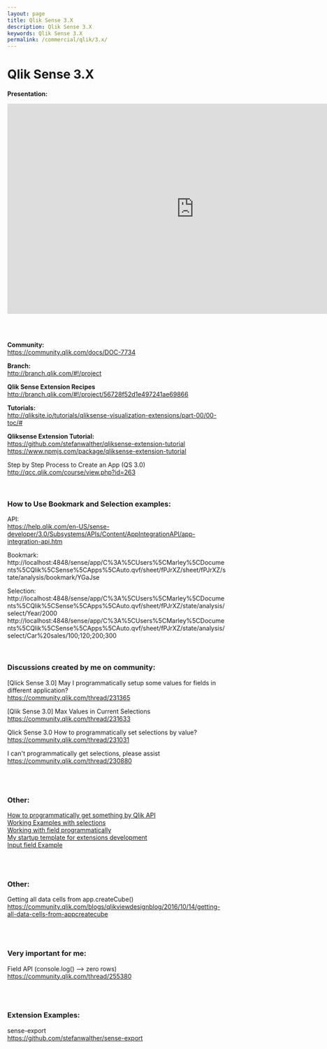 ```yaml
---
layout: page
title: Qlik Sense 3.X
description: Qlik Sense 3.X
keywords: Qlik Sense 3.X
permalink: /commercial/qlik/3.x/
---
```


# Qlik Sense 3.X

<strong>Presentation:</strong>

<div align="center">

<iframe width="853" height="480" src="https://www.youtube.com/embed/xT0KPWtrgMg" frameborder="0" allowfullscreen></iframe>

</div>

<br/><br/>

<strong>Community:</strong>  
https://community.qlik.com/docs/DOC-7734

<strong>Branch:</strong>  
http://branch.qlik.com/#!/project

<strong>Qlik Sense Extension Recipes</strong>  
http://branch.qlik.com/#!/project/56728f52d1e497241ae69866

<strong>Tutorials:</strong>  
http://qliksite.io/tutorials/qliksense-visualization-extensions/part-00/00-toc/#

<strong>Qliksense Extension Tutorial:</strong>  
https://github.com/stefanwalther/qliksense-extension-tutorial
https://www.npmjs.com/package/qliksense-extension-tutorial

Step by Step Process to Create an App (QS 3.0)  
http://qcc.qlik.com/course/view.php?id=263

<br/>

### How to Use Bookmark and Selection examples:

API:  
https://help.qlik.com/en-US/sense-developer/3.0/Subsystems/APIs/Content/AppIntegrationAPI/app-integration-api.htm

Bookmark:
http://localhost:4848/sense/app/C%3A%5CUsers%5CMarley%5CDocuments%5CQlik%5CSense%5CApps%5CAuto.qvf/sheet/fPJrXZ/sheet/fPJrXZ/state/analysis/bookmark/YGaJse

Selection:  
http://localhost:4848/sense/app/C%3A%5CUsers%5CMarley%5CDocuments%5CQlik%5CSense%5CApps%5CAuto.qvf/sheet/fPJrXZ/state/analysis/select/Year/2000  
http://localhost:4848/sense/app/C%3A%5CUsers%5CMarley%5CDocuments%5CQlik%5CSense%5CApps%5CAuto.qvf/sheet/fPJrXZ/state/analysis/select/Car%20sales/100;120;200;300

<br/>

### Discussions created by me on community:

[Qlick Sense 3.0] May I programmatically setup some values for fields in different application?  
https://community.qlik.com/thread/231365

[Qlik Sense 3.0] Max Values in Current Selections  
https://community.qlik.com/thread/231633

Qlick Sense 3.0 How to programmatically set selections by value?  
https://community.qlik.com/thread/231031

I can't programmatically get selections, please assist  
https://community.qlik.com/thread/230880

<br/><br/>

### Other:

<a href="/commercial/qlik/3.x/get-data-by-api/">How to programmatically get something by Qlik API</a>  
<a href="/commercial/qlik/3.x/working-with-selections-programmatically/">Working Examples with selections</a>  
<a href="/commercial/qlik/3.x/working-with-field-programmatically/">Working with field programmatically</a>  
<a href="/commercial/qlik/3.x/my-statup-template-for-extensions-development/">My startup template for extensions development</a>  
<a href="/commercial/qlik/3.x/input-field/">Input field Example</a>

<br/><br/>

### Other:

Getting all data cells from app.createCube()  
https://community.qlik.com/blogs/qlikviewdesignblog/2016/10/14/getting-all-data-cells-from-appcreatecube

<br/><br/>

### Very important for me:

Field API (console.log() --> zero rows)
https://community.qlik.com/thread/255380

<br/><br/>

### Extension Examples:

sense-export  
https://github.com/stefanwalther/sense-export
